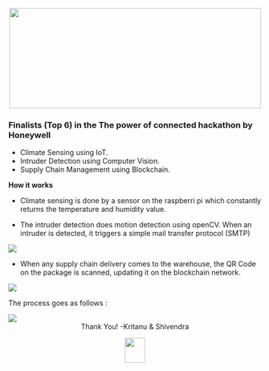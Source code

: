 
<p align="center">
<img src="https://github.com/kritanu82/SmartDepot/blob/master/PresentationHoneywell/sdmainlogo.jpg" width="501" height="200">



### Finalists (Top 6) in the The power of connected hackathon by Honeywell

* Climate Sensing using IoT.
* Intruder Detection using Computer Vision.
* Supply Chain Management using Blockchain.


**How it works**

* Climate sensing is done by a sensor on the raspberri pi which constantly returns the temperature and humidity value.

* The intruder detection does motion detection using openCV. When an intruder is detected, it triggers a simple mail transfer protocol (SMTP)

<img src="https://github.com/kritanu82/SmartDepot/blob/master/PresentationHoneywell/Flow%20Diagrams/Motion%20Detection%20Diagram.png">

* When any supply chain delivery comes to the warehouse, the QR Code on the package is scanned, updating it on the blockchain network.

<img src="https://github.com/kritanu82/SmartDepot/blob/master/PresentationHoneywell/Flow%20Diagrams/Blockchain%20Implementation%20Diagram.png">

The process goes as follows :

<img src="https://github.com/kritanu82/SmartDepot/blob/master/PresentationHoneywell/Blockchaindemo.png">

<center>Thank You!
-Kritanu & Shivendra</center>
</p>
<p align="center">
<img src="https://github.com/kritanu82/SmartDepot/blob/master/PresentationHoneywell/sdsmalllogo.jpg" width="40" height="50">
</p>
